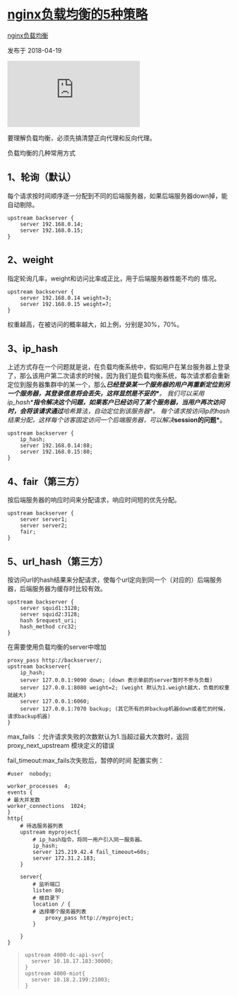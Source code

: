 # [nginx负载均衡的5种策略](https://segmentfault.com/a/1190000014483200)

[nginx](https://segmentfault.com/t/nginx)[负载均衡](https://segmentfault.com/t/负载均衡)

发布于 2018-04-19

![img](https://sponsor.segmentfault.com/lg.php?bannerid=0&campaignid=0&zoneid=25&loc=https%3A%2F%2Fsegmentfault.com%2Fa%2F1190000014483200&referer=https%3A%2F%2Fwww.google.com%2F&cb=445817e5f2)

要理解负载均衡，必须先搞清楚正向代理和反向代理。

负载均衡的几种常用方式

## 1、轮询（默认）

每个请求按时间顺序逐一分配到不同的后端服务器，如果后端服务器down掉，能自动剔除。

```
upstream backserver {
    server 192.168.0.14;
    server 192.168.0.15;
}
```

## 2、weight

指定轮询几率，weight和访问比率成正比，用于后端服务器性能不均的
情况。

```
upstream backserver {
    server 192.168.0.14 weight=3;
    server 192.168.0.15 weight=7;
}
```

权重越高，在被访问的概率越大，如上例，分别是30%，70%。

## 3、ip_hash

上述方式存在一个问题就是说，在负载均衡系统中，假如用户在某台服务器上登录了，那么该用户第二次请求的时候，因为我们是负载均衡系统，每次请求都会重新定位到服务器集群中的某一个，那么***已经登录某一个服务器的用户再重新定位到另一个服务器，其登录信息将会丢失，这样显然是不妥的\***。
我们可以采用***ip_hash\***指令解决这个问题，如果客户已经访问了某个服务器，当用户再次访问时，会将该请求通过***哈希算法，自动定位到该服务器\***。
每个请求按访问ip的hash结果分配，这样每个访客固定访问一个后端服务器，可以解决***session的问题\***。

```
upstream backserver {
    ip_hash;
    server 192.168.0.14:88;
    server 192.168.0.15:80;
}
```

## 4、fair（第三方）

按后端服务器的响应时间来分配请求，响应时间短的优先分配。

```
upstream backserver {
    server server1;
    server server2;
    fair;
}
```

## 5、url_hash（第三方）

按访问url的hash结果来分配请求，使每个url定向到同一个（对应的）后端服务器，后端服务器为缓存时比较有效。

```
upstream backserver {
    server squid1:3128;
    server squid2:3128;
    hash $request_uri;
    hash_method crc32;
}
```

在需要使用负载均衡的server中增加

```
proxy_pass http://backserver/; 
upstream backserver{ 
    ip_hash; 
    server 127.0.0.1:9090 down; (down 表示单前的server暂时不参与负载) 
    server 127.0.0.1:8080 weight=2; (weight 默认为1.weight越大，负载的权重就越大) 
    server 127.0.0.1:6060; 
    server 127.0.0.1:7070 backup; (其它所有的非backup机器down或者忙的时候，请求backup机器) 
} 
```

max_fails ：允许请求失败的次数默认为1.当超过最大次数时，返回proxy_next_upstream 模块定义的错误

fail_timeout:max_fails次失败后，暂停的时间
配置实例：

```nginx
#user  nobody;

worker_processes  4;
events {
# 最大并发数
worker_connections  1024;
}
http{
    # 待选服务器列表
    upstream myproject{
        # ip_hash指令，将同一用户引入同一服务器。
        ip_hash;
        server 125.219.42.4 fail_timeout=60s;
        server 172.31.2.183;
    }

    server{
        # 监听端口
        listen 80;
        # 根目录下
        location / {
        # 选择哪个服务器列表
            proxy_pass http://myproject;
        }

    }
}
```

> ```nginx
> upstream 4000-dc-api-svr{
> 	server 10.18.17.183:30000;
> }
> upstream 4000-miot{
> 	server 10.18.2.199:21003;
> }
> ```
>


